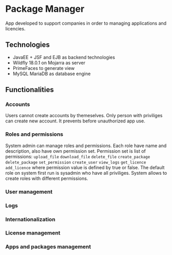 # Package Manager
App developed to support companies in order to managing applications and licencies.

## Technologies
* JavaEE + JSF and EJB as backend technologies
* Wildfly 18.0.1 on Mojarra as server
* PrimeFaces to generate view
* MySQL MariaDB as database engine

## Functionalities

### Accounts
Users cannot create accounts by themeselves. Only person with priviliges can create new account. It prevents before unauthorized app use.

### Roles and permissions
System admin can manage roles and permissions. Each role have name and description, also have own permission set. Permission set is list of permissions: `upload_file` `download_file` `delete_file` `create_package` `delete_package` `set_permission` `create_user` `view_logs` `get_licence` `add_licence` where permission value is defined by true or false. The default role on system first run is sysadmin who have all priviliges. System allows to create roles with different permissions.

### User management

### Logs

### Internationalization
 
### License management

### Apps and packages management
